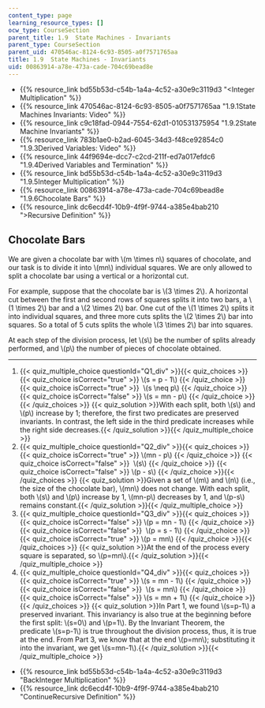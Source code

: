 ```yaml
---
content_type: page
learning_resource_types: []
ocw_type: CourseSection
parent_title: 1.9  State Machines - Invariants
parent_type: CourseSection
parent_uid: 470546ac-8124-6c93-8505-a0f7571765aa
title: 1.9  State Machines - Invariants
uid: 00863914-a78e-473a-cade-704c69bead8e
---
```


*   {{% resource_link bd55b53d-c54b-1a4a-4c52-a30e9c3119d3 "\<Integer Multiplication" %}}
*   {{% resource_link 470546ac-8124-6c93-8505-a0f7571765aa "1.9.1State Machines Invariants: Video" %}}
*   {{% resource_link c9c18fad-0944-7554-62d1-010531375954 "1.9.2State Machine Invariants" %}}
*   {{% resource_link 783b1ae0-b2ad-6045-34d3-f48ce92854c0 "1.9.3Derived Variables: Video" %}}
*   {{% resource_link 44f9694e-dcc7-c2cd-211f-ed7a017efdc6 "1.9.4Derived Variables and Termination" %}}
*   {{% resource_link bd55b53d-c54b-1a4a-4c52-a30e9c3119d3 "1.9.5Integer Multiplication" %}}
*   {{% resource_link 00863914-a78e-473a-cade-704c69bead8e "1.9.6Chocolate Bars" %}}
*   {{% resource_link dc6ecd4f-10b9-4f9f-9744-a385e4bab210 "\>Recursive Definition" %}}

Chocolate Bars
--------------

We are given a chocolate bar with \\(m \\times n\\) squares of chocolate, and our task is to divide it into \\(mn\\) individual squares. We are only allowed to split a chocolate bar using a vertical or a horizontal cut.

For example, suppose that the chocolate bar is \\(3 \\times 2\\). A horizontal cut between the first and second rows of squares splits it into two bars, a \\(1 \\times 2\\) bar and a \\(2 \\times 2\\) bar. One cut of the \\(1 \\times 2\\) splits it into individual squares, and three more cuts splits the \\(2 \\times 2\\) bar into squares. So a total of 5 cuts splits the whole \\(3 \\times 2\\) bar into squares.

At each step of the division process, let \\(s\\) be the number of splits already performed, and \\(p\\) the number of pieces of chocolate obtained.  

* * *

1.  {{< quiz_multiple_choice questionId="Q1_div" >}}{{< quiz_choices >}}{{< quiz_choice isCorrect="true" >}}&nbsp;\\(s = p - 1\\)&nbsp;{{< /quiz_choice >}}
    {{< quiz_choice isCorrect="true" >}}&nbsp; \\(s \\neq p\\)&nbsp;{{< /quiz_choice >}}
    {{< quiz_choice isCorrect="false" >}}&nbsp;\\(s = mn - p\\)&nbsp;{{< /quiz_choice >}}{{< /quiz_choices >}}
    {{< quiz_solution >}}With each split, both \\(s\\) and \\(p\\) increase by 1; therefore, the first two predicates are preserved invariants. In contrast, the left side in the third predicate increases while the right side decreases.{{< /quiz_solution >}}{{< /quiz_multiple_choice >}}
2.  {{< quiz_multiple_choice questionId="Q2_div" >}}{{< quiz_choices >}}{{< quiz_choice isCorrect="true" >}}&nbsp;\\(mn - p\\)&nbsp;{{< /quiz_choice >}}
    {{< quiz_choice isCorrect="false" >}}&nbsp; \\(s\\)&nbsp;{{< /quiz_choice >}}
    {{< quiz_choice isCorrect="false" >}}&nbsp;\\(p - s\\)&nbsp;{{< /quiz_choice >}}{{< /quiz_choices >}}
    {{< quiz_solution >}}Given a set of \\(m\\) and \\(n\\) (i.e., the size of the chocolate bar), \\(mn\\) does not change. With each split, both \\(s\\) and \\(p\\) increase by 1, \\(mn-p\\) decreases by 1, and \\(p-s\\) remains constant.{{< /quiz_solution >}}{{< /quiz_multiple_choice >}}
3.  {{< quiz_multiple_choice questionId="Q3_div" >}}{{< quiz_choices >}}{{< quiz_choice isCorrect="false" >}}&nbsp;\\(p = mn - 1\\)&nbsp;{{< /quiz_choice >}}
    {{< quiz_choice isCorrect="false" >}}&nbsp; \\(p = s - 1\\)&nbsp;{{< /quiz_choice >}}
    {{< quiz_choice isCorrect="true" >}}&nbsp;\\(p = mn\\)&nbsp;{{< /quiz_choice >}}{{< /quiz_choices >}}
    {{< quiz_solution >}}At the end of the process every square is separated, so \\(p=mn\\).{{< /quiz_solution >}}{{< /quiz_multiple_choice >}}
4.  {{< quiz_multiple_choice questionId="Q4_div" >}}{{< quiz_choices >}}{{< quiz_choice isCorrect="true" >}}&nbsp;\\(s = mn - 1\\)&nbsp;{{< /quiz_choice >}}
    {{< quiz_choice isCorrect="false" >}}&nbsp; \\(s = mn\\)&nbsp;{{< /quiz_choice >}}
    {{< quiz_choice isCorrect="false" >}}&nbsp;\\(s = mn + 1\\)&nbsp;{{< /quiz_choice >}}{{< /quiz_choices >}}
    {{< quiz_solution >}}In Part 1, we found \\(s=p-1\\) a preserved invariant. This invariancy is also true at the beginning before the first split: \\(s=0\\) and \\(p=1\\). By the Invariant Theorem, the predicate \\(s=p-1\\) is true throughout the division process, thus, it is true at the end. From Part 3, we know that at the end \\(p=mn\\); substituting it into the invariant, we get \\(s=mn-1\\).{{< /quiz_solution >}}{{< /quiz_multiple_choice >}}

*   {{% resource_link bd55b53d-c54b-1a4a-4c52-a30e9c3119d3 "BackInteger Multiplication" %}}
*   {{% resource_link dc6ecd4f-10b9-4f9f-9744-a385e4bab210 "ContinueRecursive Definition" %}}
